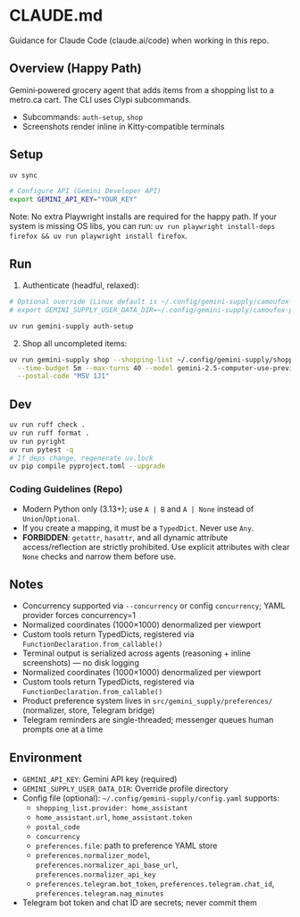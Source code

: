 # CLAUDE.md

Guidance for Claude Code (claude.ai/code) when working in this repo.

## Overview (Happy Path)

Gemini‑powered grocery agent that adds items from a shopping list to a metro.ca cart. The CLI uses Clypi subcommands.

- Subcommands: `auth-setup`, `shop`
- Screenshots render inline in Kitty‑compatible terminals

## Setup

```bash
uv sync

# Configure API (Gemini Developer API)
export GEMINI_API_KEY="YOUR_KEY"
```

Note: No extra Playwright installs are required for the happy path. If your system is missing OS libs, you can run: `uv run playwright install-deps firefox && uv run playwright install firefox`.

## Run

1) Authenticate (headful, relaxed):
```bash
# Optional override (Linux default is ~/.config/gemini-supply/camoufox-profile)
# export GEMINI_SUPPLY_USER_DATA_DIR=~/.config/gemini-supply/camoufox-profile

uv run gemini-supply auth-setup
```

2) Shop all uncompleted items:
```bash
uv run gemini-supply shop --shopping-list ~/.config/gemini-supply/shopping_list.yaml \
  --time-budget 5m --max-turns 40 --model gemini-2.5-computer-use-preview-10-2025 \
  --postal-code "M5V 1J1"
```

## Dev

```bash
uv run ruff check .
uv run ruff format .
uv run pyright
uv run pytest -q
# If deps change, regenerate uv.lock
uv pip compile pyproject.toml --upgrade
```

### Coding Guidelines (Repo)

- Modern Python only (3.13+); use `A | B` and `A | None` instead of `Union`/`Optional`.
- If you create a mapping, it must be a `TypedDict`. Never use `Any`.
- **FORBIDDEN**: `getattr`, `hasattr`, and all dynamic attribute access/reflection are strictly prohibited. Use explicit attributes with clear `None` checks and narrow them before use.

## Notes

- Concurrency supported via `--concurrency` or config `concurrency`; YAML provider forces concurrency=1
- Normalized coordinates (1000×1000) denormalized per viewport
- Custom tools return TypedDicts, registered via `FunctionDeclaration.from_callable()`
- Terminal output is serialized across agents (reasoning + inline screenshots) — no disk logging
- Normalized coordinates (1000×1000) denormalized per viewport
- Custom tools return TypedDicts, registered via `FunctionDeclaration.from_callable()`
- Product preference system lives in `src/gemini_supply/preferences/` (normalizer, store, Telegram bridge)
- Telegram reminders are single-threaded; messenger queues human prompts one at a time

## Environment

- `GEMINI_API_KEY`: Gemini API key (required)
- `GEMINI_SUPPLY_USER_DATA_DIR`: Override profile directory
- Config file (optional): `~/.config/gemini-supply/config.yaml` supports:
  - `shopping_list.provider: home_assistant`
  - `home_assistant.url`, `home_assistant.token`
  - `postal_code`
  - `concurrency`
  - `preferences.file`: path to preference YAML store
  - `preferences.normalizer_model`, `preferences.normalizer_api_base_url`, `preferences.normalizer_api_key`
  - `preferences.telegram.bot_token`, `preferences.telegram.chat_id`, `preferences.telegram.nag_minutes`
- Telegram bot token and chat ID are secrets; never commit them
